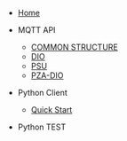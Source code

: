 
- [Home](/)

- MQTT API
  - [COMMON STRUCTURE](api/api_interface.md)
  - [DIO](api/api_dio.md)
  - [PSU](api/api_psu.md)
  - [PZA-DIO](platform/draft.md)

- Python Client
  - [Quick Start](pyc/quick.md)

- Python TEST
